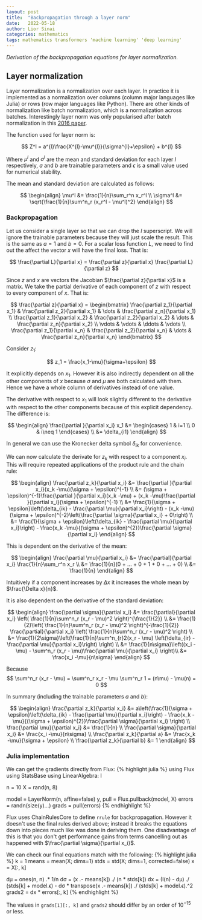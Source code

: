 ```yaml
---
layout: post
title:  "Backpropagation through a layer norm"
date:   2022-05-18
author: Lior Sinai
categories: mathematics
tags: mathematics transformers 'machine learning' 'deep learning'
---
```


_Derivation of the backpropagation equations for layer normalization._

## Layer normalization

[LayerNorm]: https://arxiv.org/abs/1607.06450
Layer normalization is a normalization over each layer.
In practice it is implemented as a normalization over columns (column major languages like Julia) or rows (row major languages like Python). 
There are other kinds of normalization like batch normalization, which is a normalization across batches.
Interestingly layer norm was only popularised after batch normalization in this [2016 paper][LayerNorm].

The function used for layer norm is:

$$
    Z^l = a^{l}\frac{X^{l}-\mu^{l}}{\sigma^{l}+\epsilon} + b^{l}
$$

Where $\mu^l$ and $\sigma^{l}$ are the mean and standard deviation for each layer $l$ respectively, 
$a$ and $b$ are trainable parameters and $\epsilon$ is a small value used for numerical stability.

The mean and standard deviation are calculated as follows:

$$
\begin{align}
    \mu^l &=  \frac{1}{n}\sum_r^n x_r^l \\
    \sigma^l &= \sqrt{\frac{1}{n}\sum^n_r (x_r^l - \mu^l)^2}
\end{align}
$$

### Backpropagation

Let us consider a single layer so that we can drop the $l$ superscript.
We will ignore the trainable parameters because they will just scale the result.
This is the same as $a=1$ and $b=0$.
For a scalar loss function $L$, we need to find out the affect the vector $x$ will have the final loss.
That is:

$$
    \frac{\partial L}{\partial x} = \frac{\partial z}{\partial x} \frac{\partial L}{\partial z} 
$$

Since $z$ and $x$ are vectors the Jacobian $\frac{\partial z}{\partial x}$ is a matrix.
We take the partial derivative of each component of $z$ with respect to every component of $x$.
That is:

$$
   \frac{\partial z}{\partial x} =  \begin{bmatrix}
        \frac{\partial z_1}{\partial x_1} & \frac{\partial z_2}{\partial x_1} & \dots & \frac{\partial z_n}{\partial x_1} \\
        \frac{\partial z_1}{\partial x_2} & \frac{\partial z_2}{\partial x_2} & \dots & \frac{\partial z_n}{\partial x_2} \\
        \vdots & \vdots & \ddots & \vdots \\
        \frac{\partial z_1}{\partial x_n} & \frac{\partial z_2}{\partial x_n} & \dots & \frac{\partial z_n}{\partial x_n}
    \end{bmatrix}
$$

Consider $z_1$: 

$$ z_1 = \frac{x_1-\mu}{\sigma+\epsilon} $$

It explicitly depends on $x_1$. 
However it is also indirectly dependent on all the other components of $x$ because $\sigma$ and $\mu$ are both calculated with them.
Hence we have a whole column of derivatives instead of one value.

The derivative with respect to $x_1$ will look slightly different to the derivative with respect to the other components 
because of this explicit dependency. 
The difference is:

$$ 
\begin{align}
    \frac{\partial }{\partial x_i} x_1 &= 
    \begin{cases}
        1 & i=1 \\
        0 & i\neq 1
    \end{cases} \\
    &= \delta_{i1}
\end{align}
$$

In general we can use the Kronecker delta symbol $\delta_{ik}$ for convenience. 

We can now calculate the derivate for $z_k$ with respect to a component $x_i$.
This will require repeated applications of the product rule and the chain rule:

$$
\begin{align}
    \frac{\partial z_k}{\partial x_i} &= \frac{\partial }{\partial x_i}(x_k -\mu)(\sigma + \epsilon)^{-1} \\
        &= (\sigma + \epsilon)^{-1}\frac{\partial }{\partial x_i}(x_k -\mu) + (x_k -\mu)\frac{\partial }{\partial x_i}(\sigma + \epsilon)^{-1} \\
        &= \frac{1}{\sigma + \epsilon}\left(\delta_{ik} - \frac{\partial \mu}{\partial x_i}\right) - 
            (x_k -\mu)(\sigma + \epsilon)^{-2}\left(\frac{\partial \sigma}{\partial x_i} + 0\right) \\
        &= \frac{1}{\sigma + \epsilon}\left(\delta_{ik} - \frac{\partial \mu}{\partial x_i}\right) - 
            \frac{x_k -\mu}{(\sigma + \epsilon)^{2}}\frac{\partial \sigma}{\partial x_i}
\end{align}
$$

This is dependent on the derivative of the mean:

$$
\begin{align}
    \frac{\partial \mu}{\partial x_i} &= \frac{\partial}{\partial x_i} \frac{1}{n}\sum_r^n x_r \\
                        &= \frac{1}{n}(0 + ... + 0 + 1 + 0 + ... + 0)  \\
                        &= \frac{1}{n}
\end{align}
$$

Intuitively if a component increases by $\Delta x$ it increases the whole mean by $\frac{\Delta x}{n}$.

It is also dependent on the derivative of the standard deviation:

$$
\begin{align}
    \frac{\partial \sigma}{\partial x_i} &= \frac{\partial}{\partial x_i} \left( \frac{1}{n}\sum^n_r (x_r - \mu)^2 \right)^{\frac{1}{2}} \\
        &= \frac{1}{2}\left( \frac{1}{n}\sum^n_r (x_r - \mu)^2 \right)^{-\frac{1}{2}} \frac{\partial}{\partial x_i} \left( \frac{1}{n}\sum^n_r (x_r - \mu)^2 \right) \\
        &= \frac{1}{2\sigma}\left(\frac{1}{n}\sum^n_{r}2(x_r - \mu)
        \left(\delta_{ir} - \frac{\partial \mu}{\partial x_i}\right) \right) \\
        &= \frac{1}{n\sigma}\left((x_i -\mu) - \sum^n_r (x_r -  \mu)\frac{\partial \mu}{\partial x_i} \right)\\
        &= \frac{x_i -\mu}{n\sigma}
\end{align}
$$

Because
$$
\sum^n_r (x_r -  \mu) = \sum^n_r x_r - \mu \sum^n_r 1 = (n\mu) - \mu(n) = 0
$$

In summary (including the trainable parameters $a$ and $b$):

$$
\begin{align}
    \frac{\partial z_k}{\partial x_i} &= a\left(\frac{1}{\sigma + \epsilon}\left(\delta_{ik} - \frac{\partial \mu}{\partial x_i}\right) - 
            \frac{x_k -\mu}{(\sigma + \epsilon)^{2}}\frac{\partial \sigma}{\partial x_i} \right) \\
    \frac{\partial \mu}{\partial x_i} &= \frac{1}{n} \\    
    \frac{\partial \sigma}{\partial x_i} &=  \frac{x_i -\mu}{n\sigma} \\
    \frac{\partial z_k}{\partial a}  &= \frac{x_k -\mu}{\sigma + \epsilon} \\
    \frac{\partial z_k}{\partial b}  &= 1
\end{align}
$$

### Julia implementation

We can get the gradients directly from Flux:
{% highlight julia %}
using Flux
using StatsBase
using LinearAlgebra: I

n = 10
X = rand(n, 8)

model = LayerNorm(n, affine=false)
y, pull = Flux.pullback(model, X)
errors = randn(size(y)...)
grads = pull(errors)
{% endhighlight %}

Flux uses ChainRulesCore to define `rrule` for backpropagation.
However it doesn't use the final rules derived above; instead it breaks the equations down into pieces much like was done in deriving them.
One disadvantage of this is that you don't get performance gains from terms cancelling out as happened with $\frac{\partial \sigma}{\partial x_i}$.

We can check our final equations match with the following:
{% highlight julia %}
k = 1
means = mean(X; dims=1)
stds = std(X; dims=1, corrected=false)
x = X[:, k]

dμ = ones(n, n) .* 1/n
dσ = (x .- means[k]) ./ (n * stds[k])
dx = (I(n) - dμ) ./ (stds[k] + model.ϵ) 
    - dσ * transpose(x .- means[k]) ./ (stds[k] + model.ϵ).^2
grads2 = dx * errors[:, k] 
{% endhighlight %}

The values in `grads[1][:, k]` and `grads2` should differ by an order of $10^{-15}$ or less.


